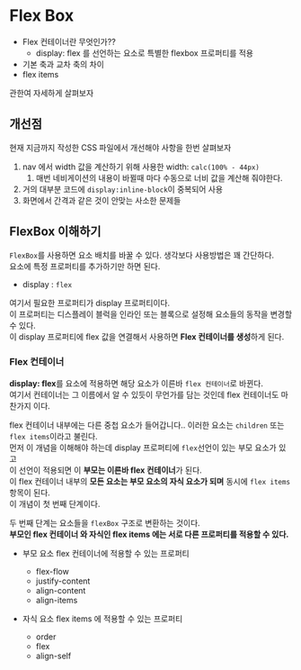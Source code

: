 # Flex Box
* Flex 컨테이너란 무엇인가??
  * display: flex 를 선언하는 요소로 특별한 flexbox 프로퍼티를 적용
* 기본 축과 교차 축의 차이
* flex items  

관한여 자세하게 살펴보자
  
## 개선점
현재 지금까지 작성한 CSS 파일에서 개선해야 사항을 한번 살펴보자  
1. nav 에서 width 값을 계산하기 위해 사용한 width: `calc(100% - 44px)`
   1. 매번 네비게이션의 내용이 바뀔때 마다 수동으로 너비 값을 계산해 줘야한다.
2. 거의 대부분 코드에 `display:inline-block`이 중복되어 사용
3. 화면에서 간격과 같은 것이 안맞는 사소한 문제들
  
## FlexBox 이해하기
`FlexBox`를 사용하면 요소 배치를 바꿀 수 있다. 생각보다 사용방법은 꽤 간단하다.  
요소에 특정 프로퍼티를 추가하기만 하면 된다.  
* display : `flex`  

여기서 필요한 프로퍼티가 display 프로퍼티이다.  
이 프로퍼티는 디스플레이 블럭을 인라인 또는 블록으로 설정해 요소들의 동작을 변경할 수 있다.  
이 display 프로퍼티에 flex 값을 연결해서 사용하면 **Flex 컨테이너를 생성**하게 된다.  
  
### Flex 컨테이너
**display: flex**를 요소에 적용하면 해당 요소가 이른바 `flex 컨테이너`로 바뀐다.  
여기서 컨테이너는 그 이름에서 알 수 있듯이 무언가를 담는 것인데 flex 컨테이너도 마찬가지 이다.  
  
flex 컨테이너 내부에는 다른 중첩 요소가 들어갑니다.. 이러한 요소는 `children` 또는 `flex items`이라고 불린다.  
먼저 이 개념을 이해해야 하는데 display 프로퍼티에 `flex`선언이 있는 부모 요소가 있고  
이 선언이 적용되면 이 **부모는 이른바 flex 컨테이너**가 된다.  
이 flex 컨테이너 내부의 **모든 요소는 부모 요소의 자식 요소가 되며** 동시에 `flex items`항목이 된다.  
이 개념이 첫 번째 단계이다.  
  
두 번째 단계는 요소들을 `flexBox` 구조로 변환하는 것이다.  
**부모인 flex 컨테이너 와 자식인 flex items 에는 서로 다른 프로퍼티를 적용할 수 있다.**  
* 부모 요소 flex 컨테이너에 적용할 수 있는 프로퍼티
  * flex-flow
  * justify-content
  * align-content
  * align-items
  
* 자식 요소 flex items 에 적용할 수 있는 프로퍼티
  * order
  * flex
  * align-self
